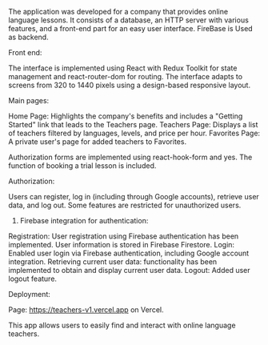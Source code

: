 The application was developed for a company that provides online language lessons. It consists of a database, an HTTP server with various features, and a front-end part for an easy user interface. FireBase is Used as backend.

Front end:

The interface is implemented using React with Redux Toolkit for state management and react-router-dom for routing. The interface adapts to screens from 320 to 1440 pixels using a design-based responsive layout.

Main pages:

Home Page: Highlights the company's benefits and includes a "Getting Started" link that leads to the Teachers page.
Teachers Page: Displays a list of teachers filtered by languages, levels, and price per hour.
Favorites Page: A private user's page for added teachers to Favorites.

Authorization forms are implemented using react-hook-form and yes. The function of booking a trial lesson is included.

Authorization:

Users can register, log in (including through Google accounts), retrieve user data, and log out. Some features are restricted for unauthorized users.

1. Firebase integration for authentication:

Registration: User registration using Firebase authentication has been implemented. User information is stored in Firebase Firestore.
Login: Enabled user login via Firebase authentication, including Google account integration.
Retrieving current user data: functionality has been implemented to obtain and display current user data.
Logout: Added user logout feature.

Deployment:

Page: https://teachers-v1.vercel.app on Vercel.

This app allows users to easily find and interact with online language teachers.

